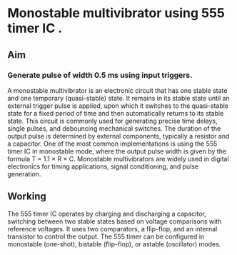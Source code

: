# Monostable multivibrator using 555 timer IC .
## Aim
### Generate pulse of width 0.5 ms using input triggers.
A monostable multivibrator is an electronic circuit that has one stable state and one temporary (quasi-stable) state. It remains in its stable state until an external trigger pulse is applied, upon which it switches to the quasi-stable state for a fixed period of time and then automatically returns to its stable state. This circuit is commonly used for generating precise time delays, single pulses, and debouncing mechanical switches. The duration of the output pulse is determined by external components, typically a resistor and a capacitor. One of the most common implementations is using the 555 timer IC in monostable mode, where the output pulse width is given by the formula T = 1.1 × R × C. Monostable multivibrators are widely used in digital electronics for timing applications, signal conditioning, and pulse generation.
## Working
<p> The 555 timer IC operates by charging and discharging a capacitor, switching between two stable states based on voltage comparisons with reference voltages. It uses two comparators, a flip-flop, and an internal transistor to control the output. The 555 timer can be configured in monostable (one-shot), bistable (flip-flop), or astable (oscillator) modes. </p>
